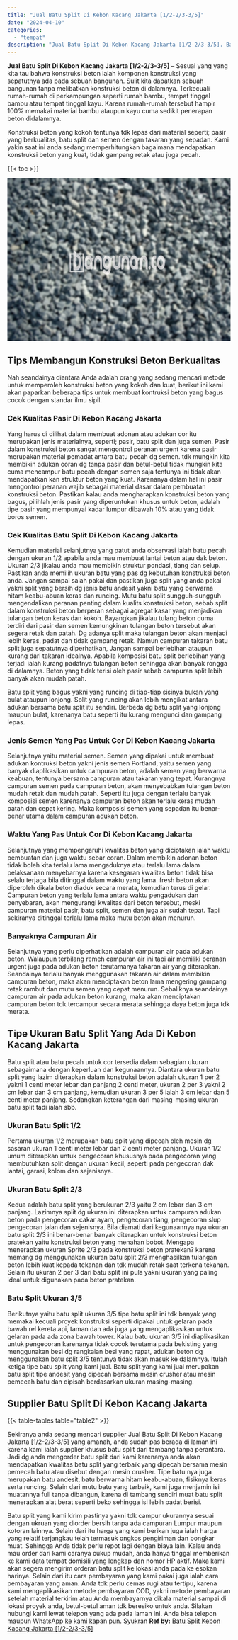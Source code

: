 ```yaml
---
title: "Jual Batu Split Di Kebon Kacang Jakarta [1/2-2/3-3/5]"
date: "2024-04-10"
categories: 
  - "tempat"
description: "Jual Batu Split Di Kebon Kacang Jakarta [1/2-2/3-3/5]. Batu split yang kami kirim pastinya yakni tdk campur ukurannya sesuai dengan ukruan yang diorder bersi..."
---
```


**Jual Batu Split Di Kebon Kacang Jakarta \[1/2-2/3-3/5\]** – Sesuai yang yang kita tau bahwa konstruksi beton ialah komponen konstruksi yang sepatutnya ada pada sebuah bangunan. Sulit kita dapatkan sebuah bangunan tanpa melibatkan konstruksi beton di dalamnya. Terkecuali rumah-rumah di perkampungan seperti rumah bambu, tempat tinggal bambu atau tempat tinggal kayu. Karena rumah-rumah tersebut hampir 100% memakai material bambu ataupun kayu cuma sedikit penerapan beton didalamnya.

Konstruksi beton yang kokoh tentunya tdk lepas dari material seperti; pasir yang berkualitas, batu split dan semen dengan takaran yang sepadan. Kami yakin saat ini anda sedang memperhitungkan bagaimana mendapatkan konstruksi beton yang kuat, tidak gampang retak atau juga pecah.

{{< toc >}}

![Jual Batu Split Di Kebon Kacang Jakarta [1/2-2/3-3/5]](/images/jual-batu-split-22.png)

## Tips Membangun Konstruksi Beton Berkualitas

Nah seandainya diantara Anda adalah orang yang sedang mencari metode untuk memperoleh konstruksi beton yang kokoh dan kuat, berikut ini kami akan paparkan beberapa tips untuk membuat kontruksi beton yang bagus cocok dengan standar ilmu sipil.

### Cek Kualitas Pasir Di Kebon Kacang Jakarta

Yang harus di dilihat dalam membuat adonan atau adukan cor itu merupakan jenis materialnya, seperti; pasir, batu split dan juga semen. Pasir dalam konstruksi beton sangat mengontrol peranan urgent karena pasir merupakan material pemadat antara batu pecah dg semen. tdk mungkin kita membikin adukan coran dg tanpa pasir dan betul-betul tidak mungkin kita cuma mencampur batu pecah dengan semen saja tentunya ini tidak akan mendapatkan kan struktur beton yang kuat. Karenanya dalam hal ini pasir mengontrol peranan wajib sebagai material dasar dalam pembuatan konstruksi beton. Pastikan kalau anda mengharapkan konstruksi beton yang bagus, pilihlah jenis pasir yang diperuntukan khusus untuk beton, adalah tipe pasir yang mempunyai kadar lumpur dibawah 10% atau yang tidak boros semen.

### Cek Kualitas Batu Split Di Kebon Kacang Jakarta

Kemudian material selanjutnya yang patut anda observasi ialah batu pecah dengan ukuran 1/2 apabila anda mau membuat lantai beton atau dak beton. Ukuran 2/3 jikalau anda mau membikin struktur pondasi, tiang dan selup. Pastikan anda memilih ukuran batu yang pas dg kebutuhan konstruksi beton anda. Jangan sampai salah pakai dan pastikan juga split yang anda pakai yakni split yang bersih dg jenis batu andesit yakni batu yang berwarna hitam keabu-abuan keras dan runcing. Mutu batu split sungguh-sungguh mengendalikan peranan penting dalam kualits konstruksi beton, sebab split dalam konstruksi beton berperan sebagai agregat kasar yang menjadikan tulangan beton keras dan kokoh. Bayangkan jikalau tulang beton cuma terdiri dari pasir dan semen kemungkinan tulangan beton tersebut akan segera retak dan patah. Dg adanya split maka tulangan beton akan menjadi lebih keras, padat dan tidak gampang retak. Namun campuran takaran batu split juga sepatutnya diperhatikan, Jangan sampai berlebihan ataupun kurang dari takaran idealnya. Apabila komposisi batu split berlebihan yang terjadi ialah kurang padatnya tulangan beton sehingga akan banyak rongga di dalamnya. Beton yang tidak terisi oleh pasir sebab campuran split lebih banyak akan mudah patah.

Batu split yang bagus yakni yang runcing di tiap-tiap sisinya bukan yang bulat ataupun lonjong. Split yang runcing akan lebih mengikat antara adukan bersama batu split itu sendiri. Berbeda dg batu split yang lonjong maupun bulat, karenanya batu seperti itu kurang mengunci dan gampang lepas.

### Jenis Semen Yang Pas Untuk Cor Di Kebon Kacang Jakarta

Selanjutnya yaitu material semen. Semen yang dipakai untuk membuat adukan kontruksi beton yakni jenis semen Portland, yaitu semen yang banyak diaplikasikan untuk campuran beton, adalah semen yang berwarna keabuan, tentunya bersama campuran atau takaran yang tepat. Kurangnya campuran semen pada campuran beton, akan menyebabkan tulangan beton mudah retak dan mudah patah. Seperti itu juga dengan terlalu banyak komposisi semen karenanya campuran beton akan terlalu keras mudah patah dan cepat kering. Maka komposisi semen yang sepadan itu benar-benar utama dalam campuran adukan beton.

### Waktu Yang Pas Untuk Cor Di Kebon Kacang Jakarta

Selanjutnya yang mempengaruhi kwalitas beton yang diciptakan ialah waktu pembuatan dan juga waktu sebar coran. Dalam membikin adonan beton tidak boleh kita terlalu lama mengaduknya atau terlalu lama dalam pelaksanaan menyebarnya karena kesegaran kwalitas beton tidak bisa selalu terjaga bila ditinggal dalam waktu yang lama. fresh beton akan diperoleh dikala beton diaduk secara merata, kemudian terus di gelar. Campuran beton yang terlalu lama antara waktu pengadukan dan penyebaran, akan mengurangi kwalitas dari beton tersebut, meski campuran material pasir, batu split, semen dan juga air sudah tepat. Tapi sekiranya ditinggal terlalu lama maka mutu beton akan menurun.

### Banyaknya Campuran Air

Selanjutnya yang perlu diperhatikan adalah campuran air pada adukan beton. Walaupun terbilang remeh campuran air ini tapi air memiliki peranan urgent juga pada adukan beton terutamanya takaran air yang diterapkan. Seandainya terlalu banyak menggunakan takaran air dalam membikin campuran beton, maka akan menciptakan beton lama mengering gampang retak rambut dan mutu semen yang cepat menurun. Sebaliknya seandainya campuran air pada adukan beton kurang, maka akan menciptakan campuran beton tdk tercampur secara merata sehingga daya beton juga tdk merata.

## Tipe Ukuran Batu Split Yang Ada Di Kebon Kacang Jakarta

Batu split atau batu pecah untuk cor tersedia dalam sebagian ukuran sebagaimana dengan keperluan dan kegunaannya. Diantara ukuran batu split yang lazim diterapkan dalam konstruksi beton adalah ukuran 1 per 2 yakni 1 centi meter lebar dan panjang 2 centi meter, ukuran 2 per 3 yakni 2 cm lebar dan 3 cm panjang, kemudian ukuran 3 per 5 ialah 3 cm lebar dan 5 centi meter panjang. Sedangkan keterangan dari masing-masing ukuran batu split tadi ialah sbb.

### Ukuran Batu Split 1/2

Pertama ukuran 1/2 merupakan batu split yang dipecah oleh mesin dg sasaran ukuran 1 centi meter lebar dan 2 centi meter panjang. Ukuran 1/2 umum diterapkan untuk pengecoran khususnya pada pengecoran yang membutuhkan split dengan ukuran kecil, seperti pada pengecoran dak lantai, garasi, kolom dan sejenisnya.

### Ukuran Batu Split 2/3

Kedua adalah batu split yang berukuran 2/3 yaitu 2 cm lebar dan 3 cm panjang. Lazimnya split dg ukuran ini diterapkan untuk campuran adukan beton pada pengecoran cakar ayam, pengecoran tiang, pengecoran slup pengecoran jalan dan sejenisnya. Bila diamati dari kegunaannya nya ukuran batu split 2/3 ini benar-benar banyak diterapkan untuk konstruksi beton pratekan yaitu konstruksi beton yang menahan bobot. Mengapa menerapkan ukuran Sprite 2/3 pada konstruksi beton pratekan? karena memang dg menggunakan ukuran batu split 2/3 menghasilkan tulangan beton lebih kuat kepada tekanan dan tdk mudah retak saat terkena tekanan. Selain itu ukuran 2 per 3 dari batu split ini pula yakni ukuran yang paling ideal untuk digunakan pada beton pratekan.

### Batu Split Ukuran 3/5

Berikutnya yaitu batu split ukuran 3/5 tipe batu split ini tdk banyak yang memakai kecuali proyek konstruksi seperti dipakai untuk gelaran pada bawah rel kereta api, taman dan ada juga yang mengaplikasikan untuk gelaran pada ada zona bawah tower. Kalau batu ukuran 3/5 ini diaplikasikan untuk pengecoran karenanya tidak cocok terutama pada bekisting yang menggunakan besi dg rangkaian besi yang rapat, adukan beton dg menggunakan batu split 3/5 tentunya tidak akan masuk ke dalamnya. Itulah ketiga tipe batu split yang kami jual. Batu split yang kami jual merupakan batu split tipe andesit yang dipecah bersama mesin crusher atau mesin pemecah batu dan dipisah berdasarkan ukuran masing-masing.

## Supplier Batu Split Di Kebon Kacang Jakarta

{{< table-tables table="table2" >}}

Sekiranya anda sedang mencari supplier Jual Batu Split Di Kebon Kacang Jakarta \[1/2-2/3-3/5\] yang amanah, anda sudah pas berada di laman ini karena kami ialah supplier khusus batu split dari tambang tanpa perantara. Jadi dg anda mengorder batu split dari kami karenanya anda akan mendapatkan kwalitas batu split yang terbaik yang dipecah bersama mesin pemecah batu atau disebut dengan mesin crusher. Tipe batu nya juga merupakan batu andesit, batu berwarna hitam keabu-abuan, fisiknya keras serta runcing. Selain dari mutu batu yang terbaik, kami juga menjamin isi muatannya full tanpa dibangun, karena di tambang sendiri muat batu split menerapkan alat berat seperti beko sehingga isi lebih padat berisi.

Batu split yang kami kirim pastinya yakni tdk campur ukurannya sesuai dengan ukruan yang diorder bersih tanpa ada campuran Lumpur maupun kotoran lainnya. Selain dari itu harga yang kami berikan juga ialah harga yang relatif terjangkau telah termasuk ongkos pengiriman dan bongkar muat. Sehingga Anda tidak perlu repot lagi dengan biaya lain. Kalau anda mau order dari kami caranya cukup mudah, anda hanya tinggal memberikan ke kami data tempat domisili yang lengkap dan nomor HP aktif. Maka kami akan segera mengirim orderan batu split ke lokasi anda pada ke esokan harinya. Selain dari itu cara pembayaran yang kami pakai juga ialah cara pembayaran yang aman. Anda tdk perlu cemas rugi atau tertipu, karena kami mengaplikasikan metode pembayaran COD, yakni metode pembayaran setelah material terkirim atau Anda membayarnya dikala material sampai di lokasi proyek anda, betul-betul aman tdk beresiko untuk anda. Silakan hubungi kami lewat telepon yang ada pada laman ini. Anda bisa telepon maupun WhatsApp ke kami kapan pun. Syukran
**Ref by:** [Batu Split Kebon Kacang Jakarta [1/2-2/3-3/5]](https://id.wikipedia.org/wiki/Batu)
